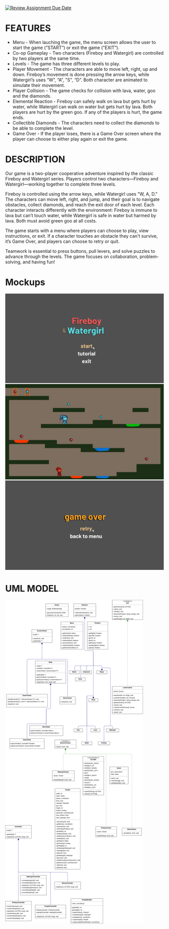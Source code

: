 [![Review Assignment Due Date](https://classroom.github.com/assets/deadline-readme-button-22041afd0340ce965d47ae6ef1cefeee28c7c493a6346c4f15d667ab976d596c.svg)](https://classroom.github.com/a/rUa5vdmg)
# FEATURES

- Menu - When lauching the game, the menu screen allows the user to start the game (”START”) or exit the game (”EXIT”).
- Co-op Gameplay - Two characters (Fireboy and Watergirl) are controlled by two players at the same time.
- Levels - The game has three different levels to play.
- Player Movement - The characters are able to move left, right, up and down. Fireboy’s movement is done pressing the arrow keys, while Watergirl’s uses “W”, “A”, "S", “D”. Both character are animated to simulate their movement.
- Player Collision - The game checks for collision with lava, water, goo and the diamonds.
- Elemental Reaction - Fireboy can safely walk on lava but gets hurt by water, while Watergirl can walk on water but gets hurt by lava. Both players are hurt by the green goo. If any of the players is hurt, the game ends.
- Collectible Diamonds - The characters need to collect the diamonds to be able to complete the level.
- Game Over - If the player loses, there is a Game Over screen where the player can choose to either play again or exit the game.

# DESCRIPTION

Our game is a two-player cooperative adventure inspired by the classic Fireboy and Watergirl series. Players control two characters—Fireboy and Watergirl—working together to complete three levels.

Fireboy is controlled using the arrow keys, while Watergirl uses "W, A, D." The characters can move left, right, and jump, and their goal is to navigate obstacles, collect diamonds, and reach the exit door of each level. Each character interacts differently with the environment: Fireboy is immune to lava but can’t touch water, while Watergirl is safe in water but harmed by lava. Both must avoid green goo at all costs.

The game starts with a menu where players can choose to play, view instructions, or exit. If a character touches an obstacle they can't survive, it’s Game Over, and players can choose to retry or quit.

Teamwork is essential to press buttons, pull levers, and solve puzzles to advance through the levels. The game focuses on collaboration, problem-solving, and having fun!

# Mockups
![Image Preview (images/mockups/menu.png)](images/mockups/menu.png)
![Image Preview (images/mockups/play.jpeg)](images/mockups/play.jpeg)
![Image Preview (images/mockups/gameOver.png)](images/mockups/gameOver.png)

# UML MODEL

![Image Preview (images/uml/UML.drawio.png)](images/uml/UML.drawio.png)


